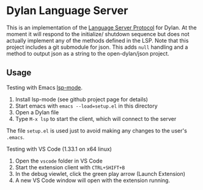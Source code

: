 # Dylan Language Server

This is an implementation of the [Language Server
Protocol](https://microsoft.github.io/language-server-protocol/) for
Dylan.  At the moment it will respond to the initialize/ shutdown
sequence but does not actually implement any of the methods defined in
the LSP.  Note that this project includes a git submodule for
json. This adds `null` handling and a method to output json as a
string to the open-dylan/json project.

## Usage

Testing with Emacs [lsp-mode](https://github.com/emacs-lsp/lsp-mode).

1. Install lsp-mode (see github project page for details)
2. Start emacs with `emacs --load=setup.el` in this directory
3. Open a Dylan file
4. Type `M-x lsp` to start the client, which will connect to the server

The file `setup.el` is used just to avoid making any changes to the
user's `.emacs`.

Testing with VS Code (1.33.1 on x64 linux)

1. Open the `vscode` folder in VS Code
2. Start the extension client with `CTRL+SHIFT+B`
3. In the debug viewlet, click the green play arrow (Launch Extension)
4. A new VS Code window will open with the extension running.





